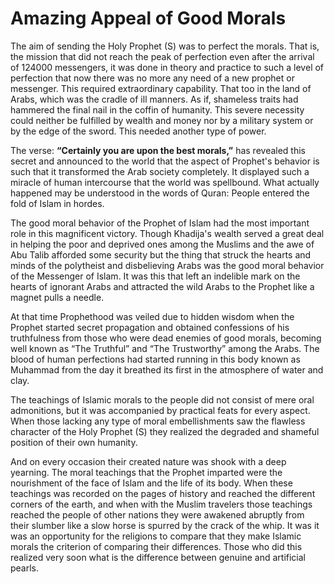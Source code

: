 Amazing Appeal of Good Morals
=============================

The aim of sending the Holy Prophet (S) was to perfect the morals. That
is, the mission that did not reach the peak of perfection even after the
arrival of 124000 messengers, it was done in theory and practice to such
a level of perfection that now there was no more any need of a new
prophet or messenger. This required extraordinary capability. That too
in the land of Arabs, which was the cradle of ill manners. As if,
shameless traits had hammered the final nail in the coffin of humanity.
This severe necessity could neither be fulfilled by wealth and money nor
by a military system or by the edge of the sword. This needed another
type of power.

The verse: **“Certainly you are upon the best morals,”** has revealed
this secret and announced to the world that the aspect of Prophet's
behavior is such that it transformed the Arab society completely. It
displayed such a miracle of human intercourse that the world was
spellbound. What actually happened may be understood in the words of
Quran: People entered the fold of Islam in hordes.

The good moral behavior of the Prophet of Islam had the most important
role in this magnificent victory. Though Khadija's wealth served a great
deal in helping the poor and deprived ones among the Muslims and the awe
of Abu Talib afforded some security but the thing that struck the hearts
and minds of the polytheist and disbelieving Arabs was the good moral
behavior of the Messenger of Islam. It was this that left an indelible
mark on the hearts of ignorant Arabs and attracted the wild Arabs to the
Prophet like a magnet pulls a needle.

At that time Prophethood was veiled due to hidden wisdom when the
Prophet started secret propagation and obtained confessions of his
truthfulness from those who were dead enemies of good morals, becoming
well known as “The Truthful” and “The Trustworthy” among the Arabs. The
blood of human perfections had started running in this body known as
Muhammad from the day it breathed its first in the atmosphere of water
and clay.

The teachings of Islamic morals to the people did not consist of mere
oral admonitions, but it was accompanied by practical feats for every
aspect. When those lacking any type of moral embellishments saw the
flawless character of the Holy Prophet (S) they realized the degraded
and shameful position of their own humanity.

And on every occasion their created nature was shook with a deep
yearning. The moral teachings that the Prophet imparted were the
nourishment of the face of Islam and the life of its body. When these
teachings was recorded on the pages of history and reached the different
corners of the earth, and when with the Muslim travelers those teachings
reached the people of other nations they were awakened abruptly from
their slumber like a slow horse is spurred by the crack of the whip. It
was it was an opportunity for the religions to compare that they make
Islamic morals the criterion of comparing their differences. Those who
did this realized very soon what is the difference between genuine and
artificial pearls.


